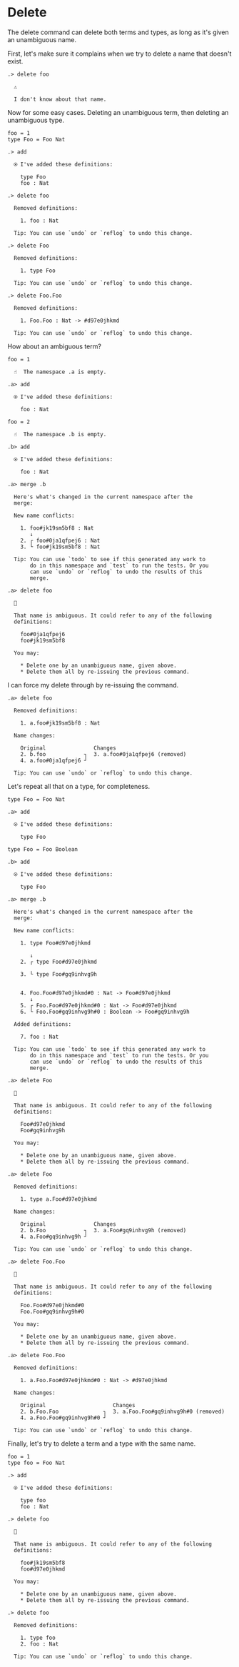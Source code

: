 # Delete

The delete command can delete both terms and types, as long as it's given an
unambiguous name.

First, let's make sure it complains when we try to delete a name that doesn't
exist.

```ucm
.> delete foo

  ⚠️
  
  I don't know about that name.

```
Now for some easy cases. Deleting an unambiguous term, then deleting an
unambiguous type.

```unison
foo = 1
type Foo = Foo Nat
```

```ucm
.> add

  ⍟ I've added these definitions:
  
    type Foo
    foo : Nat

.> delete foo

  Removed definitions:
  
    1. foo : Nat
  
  Tip: You can use `undo` or `reflog` to undo this change.

.> delete Foo

  Removed definitions:
  
    1. type Foo
  
  Tip: You can use `undo` or `reflog` to undo this change.

.> delete Foo.Foo

  Removed definitions:
  
    1. Foo.Foo : Nat -> #d97e0jhkmd
  
  Tip: You can use `undo` or `reflog` to undo this change.

```
How about an ambiguous term?

```unison
foo = 1
```

```ucm
  ☝️  The namespace .a is empty.

.a> add

  ⍟ I've added these definitions:
  
    foo : Nat

```
```unison
foo = 2
```

```ucm
  ☝️  The namespace .b is empty.

.b> add

  ⍟ I've added these definitions:
  
    foo : Nat

.a> merge .b

  Here's what's changed in the current namespace after the
  merge:
  
  New name conflicts:
  
    1. foo#jk19sm5bf8 : Nat
       ↓
    2. ┌ foo#0ja1qfpej6 : Nat
    3. └ foo#jk19sm5bf8 : Nat
  
  Tip: You can use `todo` to see if this generated any work to
       do in this namespace and `test` to run the tests. Or you
       can use `undo` or `reflog` to undo the results of this
       merge.

```
```ucm
.a> delete foo

  🤔
  
  That name is ambiguous. It could refer to any of the following
  definitions:
  
    foo#0ja1qfpej6
    foo#jk19sm5bf8
  
  You may:
  
    * Delete one by an unambiguous name, given above.
    * Delete them all by re-issuing the previous command.

```
I can force my delete through by re-issuing the command.

```ucm
.a> delete foo

  Removed definitions:
  
    1. a.foo#jk19sm5bf8 : Nat
  
  Name changes:
  
    Original               Changes
    2. b.foo            ┐  3. a.foo#0ja1qfpej6 (removed)
    4. a.foo#0ja1qfpej6 ┘  
  
  Tip: You can use `undo` or `reflog` to undo this change.

```
Let's repeat all that on a type, for completeness.

```unison
type Foo = Foo Nat
```

```ucm
.a> add

  ⍟ I've added these definitions:
  
    type Foo

```
```unison
type Foo = Foo Boolean
```

```ucm
.b> add

  ⍟ I've added these definitions:
  
    type Foo

.a> merge .b

  Here's what's changed in the current namespace after the
  merge:
  
  New name conflicts:
  
    1. type Foo#d97e0jhkmd
         
       ↓
    2. ┌ type Foo#d97e0jhkmd
           
    3. └ type Foo#gq9inhvg9h
           
    
    4. Foo.Foo#d97e0jhkmd#0 : Nat -> Foo#d97e0jhkmd
       ↓
    5. ┌ Foo.Foo#d97e0jhkmd#0 : Nat -> Foo#d97e0jhkmd
    6. └ Foo.Foo#gq9inhvg9h#0 : Boolean -> Foo#gq9inhvg9h
  
  Added definitions:
  
    7. foo : Nat
  
  Tip: You can use `todo` to see if this generated any work to
       do in this namespace and `test` to run the tests. Or you
       can use `undo` or `reflog` to undo the results of this
       merge.

```
```ucm
.a> delete Foo

  🤔
  
  That name is ambiguous. It could refer to any of the following
  definitions:
  
    Foo#d97e0jhkmd
    Foo#gq9inhvg9h
  
  You may:
  
    * Delete one by an unambiguous name, given above.
    * Delete them all by re-issuing the previous command.

```
```ucm
.a> delete Foo

  Removed definitions:
  
    1. type a.Foo#d97e0jhkmd
  
  Name changes:
  
    Original               Changes
    2. b.Foo            ┐  3. a.Foo#gq9inhvg9h (removed)
    4. a.Foo#gq9inhvg9h ┘  
  
  Tip: You can use `undo` or `reflog` to undo this change.

```
```ucm
.a> delete Foo.Foo

  🤔
  
  That name is ambiguous. It could refer to any of the following
  definitions:
  
    Foo.Foo#d97e0jhkmd#0
    Foo.Foo#gq9inhvg9h#0
  
  You may:
  
    * Delete one by an unambiguous name, given above.
    * Delete them all by re-issuing the previous command.

```
```ucm
.a> delete Foo.Foo

  Removed definitions:
  
    1. a.Foo.Foo#d97e0jhkmd#0 : Nat -> #d97e0jhkmd
  
  Name changes:
  
    Original                     Changes
    2. b.Foo.Foo              ┐  3. a.Foo.Foo#gq9inhvg9h#0 (removed)
    4. a.Foo.Foo#gq9inhvg9h#0 ┘  
  
  Tip: You can use `undo` or `reflog` to undo this change.

```
Finally, let's try to delete a term and a type with the same name.

```unison
foo = 1
type foo = Foo Nat
```

```ucm
.> add

  ⍟ I've added these definitions:
  
    type foo
    foo : Nat

```
```ucm
.> delete foo

  🤔
  
  That name is ambiguous. It could refer to any of the following
  definitions:
  
    foo#jk19sm5bf8
    foo#d97e0jhkmd
  
  You may:
  
    * Delete one by an unambiguous name, given above.
    * Delete them all by re-issuing the previous command.

```
```ucm
.> delete foo

  Removed definitions:
  
    1. type foo
    2. foo : Nat
  
  Tip: You can use `undo` or `reflog` to undo this change.

```

